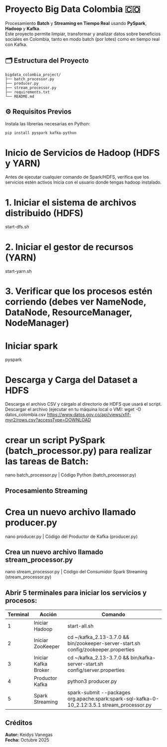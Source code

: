 #  Proyecto Big Data Colombia 🇨🇴

Procesamiento **Batch** y **Streaming en Tiempo Real** usando **PySpark**, **Hadoop** y **Kafka**.  
Este proyecto permite limpiar, transformar y analizar datos sobre beneficios sociales en Colombia, tanto en modo batch (por lotes) como en tiempo real con Kafka.

## 🗂️ Estructura del Proyecto

```
bigdata_colombia_project/
├── batch_processor.py
├── producer.py
├── stream_processor.py
├── requirements.txt
└── README.md
```

## ⚙️ Requisitos Previos

Instala las librerías necesarias en Python:

```bash
pip install pyspark kafka-python
```
# Inicio de Servicios de Hadoop (HDFS y YARN)
Antes de ejecutar cualquier comando de Spark/HDFS, verifica que los servicios estén activos
Inicia con el usuario donde tengas hadoop instalado. 
# 1. Iniciar el sistema de archivos distribuido (HDFS)
start-dfs.sh
# 2. Iniciar el gestor de recursos (YARN)
start-yarn.sh
# 3. Verificar que los procesos estén corriendo (debes ver NameNode, DataNode, ResourceManager, NodeManager)

# Iniciar spark 
pyspark

# Descarga y Carga del Dataset a HDFS
Descarga el archivo CSV y cárgalo al directorio de HDFS que usará el script.
Descargar el archivo (ejecutar en tu máquina local o VM):
wget -O datos_colombia.csv https://www.datos.gov.co/api/views/xfif-myr2/rows.csv?accessType=DOWNLOAD

# crear un script PySpark (batch_processor.py) para realizar las tareas de Batch:
nano batch_processor.py |
Código Python (batch_processor.py)


## Procesamiento Streaming

# Crea un nuevo archivo llamado producer.py 
nano producer.py |
Código del Productor de Kafka (producer.py)

## Crea un nuevo archivo llamado stream_processor.py
nano stream_processor.py |
Código del Consumidor Spark Streaming (stream_processor.py)

## Abrir 5 terminales para iniciar los servicios y procesos:

| Terminal | Acción | Comando |
|-----------|--------|---------|
| 1 | Iniciar Hadoop | start-all.sh |
| 2 | Iniciar ZooKeeper | cd ~/kafka_2.13-3.7.0 && bin/zookeeper-server-start.sh config/zookeeper.properties |
| 3 | Iniciar Kafka Broker | cd ~/kafka_2.13-3.7.0 && bin/kafka-server-start.sh config/server.properties |
| 4 | Productor Kafka | python3 producer.py |
| 5 | Spark Streaming | spark-submit --packages org.apache.spark:spark-sql-kafka-0-10_2.12:3.5.1 stream_processor.py |

## Créditos

**Autor:** Keidys Vanegas  
**Fecha:** Octubre 2025

